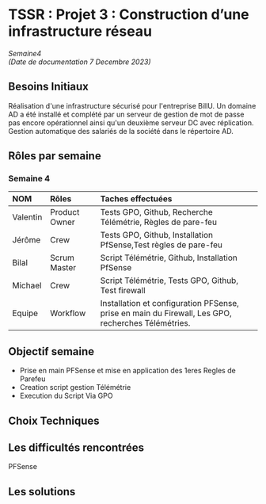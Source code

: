 # TSSR : Projet 3 : Construction d’une infrastructure réseau

_Semaine4_  
_(Date de documentation 7 Decembre 2023)_

## Besoins Initiaux
Réalisation d'une infrastructure sécurisé pour l'entreprise BillU. Un domaine AD a été installé et complété par un serveur de gestion de mot de passe pas encore opérationnel ainsi qu'un deuxième serveur DC avec réplication. Gestion automatique des salariés de la société dans le répertoire AD.


##  Rôles par semaine

### Semaine 4
| NOM | Rôles | Taches effectuées |
| :-- |:----- | :---------- |
| Valentin | Product Owner | Tests GPO, Github, Recherche Télémétrie, Règles de pare-feu |
| Jérôme  |  Crew |Tests GPO, Github, Installation PfSense,Test règles de pare-feu |
| Bilal | Scrum Master | Script Télémétrie, Github, Installation PfSense|
| Michael | Crew | Script Télémétrie, Tests GPO, Github, Test firewall |
| Equipe | Workflow | Installation et configuration PFSense, prise en main du Firewall, Les GPO, recherches Télémétries. |

## Objectif semaine

- Prise en main PFSense et mise en application des 1eres Regles de Parefeu
- Creation script gestion Télémétrie
- Execution du Script Via GPO

##  Choix Techniques


##  Les difficultés rencontrées

PFSense

##  Les solutions 

